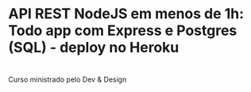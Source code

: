 # API REST NodeJS em menos de 1h: Todo app com Express e Postgres (SQL) - deploy no Heroku

#
Curso ministrado pelo Dev & Design

